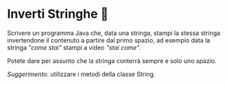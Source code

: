 # Inverti Stringhe 🛵

Scrivere un programma Java che, data una stringa, stampi la stessa stringa invertendone il contenuto a partire dal primo spazio, ad esempio data la stringa _"come stai"_ stampi a video _"stai come"_.

Potete dare per assunto che la stringa conterrà sempre e solo uno spazio.

_Suggerimento_: utilizzare i metodi della classe String. 